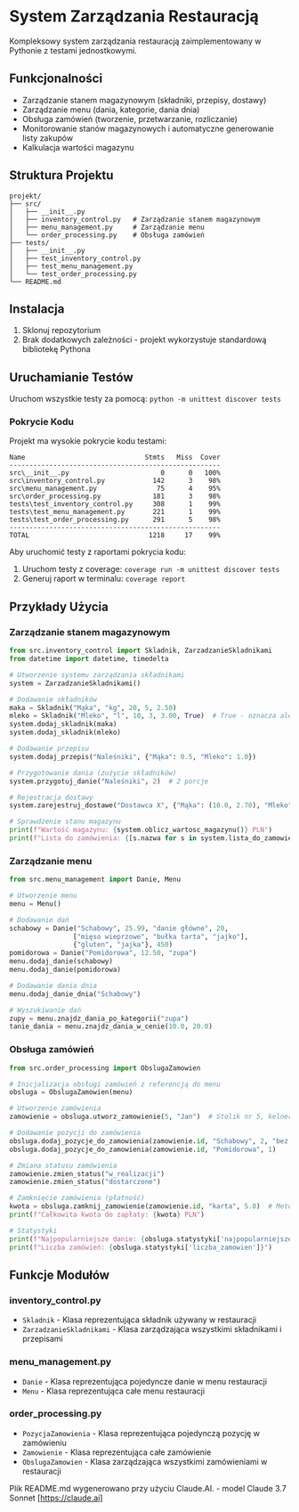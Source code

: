 # System Zarządzania Restauracją

Kompleksowy system zarządzania restauracją zaimplementowany w Pythonie z testami jednostkowymi.

## Funkcjonalności

- Zarządzanie stanem magazynowym (składniki, przepisy, dostawy)
- Zarządzanie menu (dania, kategorie, dania dnia)
- Obsługa zamówień (tworzenie, przetwarzanie, rozliczanie)
- Monitorowanie stanów magazynowych i automatyczne generowanie listy zakupów
- Kalkulacja wartości magazynu

## Struktura Projektu

```
projekt/
├── src/
│   ├── __init__.py
│   ├── inventory_control.py   # Zarządzanie stanem magazynowym
│   ├── menu_management.py     # Zarządzanie menu
│   └── order_processing.py    # Obsługa zamówień
├── tests/
│   ├── __init__.py
│   ├── test_inventory_control.py
│   ├── test_menu_management.py
│   └── test_order_processing.py
└── README.md
```

## Instalacja

1. Sklonuj repozytorium
2. Brak dodatkowych zależności - projekt wykorzystuje standardową bibliotekę Pythona

## Uruchamianie Testów

Uruchom wszystkie testy za pomocą: `python -m unittest discover tests`

### Pokrycie Kodu

Projekt ma wysokie pokrycie kodu testami:

```
Name                              Stmts   Miss  Cover
-----------------------------------------------------
src\__init__.py                       0      0   100%
src\inventory_control.py            142      3    98%
src\menu_management.py               75      4    95%
src\order_processing.py             181      3    98%
tests\test_inventory_control.py     308      1    99%
tests\test_menu_management.py       221      1    99%
tests\test_order_processing.py      291      5    98%
-----------------------------------------------------
TOTAL                              1218     17    99%
```

Aby uruchomić testy z raportami pokrycia kodu:

1. Uruchom testy z coverage: `coverage run -m unittest discover tests`
2. Generuj raport w terminalu: `coverage report`

## Przykłady Użycia

### Zarządzanie stanem magazynowym

```python
from src.inventory_control import Skladnik, ZarzadzanieSkladnikami
from datetime import datetime, timedelta

# Utworzenie systemu zarządzania składnikami
system = ZarzadzanieSkladnikami()

# Dodawanie składników
maka = Skladnik("Mąka", "kg", 20, 5, 2.50)
mleko = Skladnik("Mleko", "l", 10, 3, 3.00, True)  # True - oznacza alergen
system.dodaj_skladnik(maka)
system.dodaj_skladnik(mleko)

# Dodawanie przepisu
system.dodaj_przepis("Naleśniki", {"Mąka": 0.5, "Mleko": 1.0})

# Przygotowanie dania (zużycie składników)
system.przygotuj_danie("Naleśniki", 2)  # 2 porcje

# Rejestracja dostawy
system.zarejestruj_dostawe("Dostawca X", {"Mąka": (10.0, 2.70), "Mleko": (5.0, 3.20)})

# Sprawdzenie stanu magazynu
print(f"Wartość magazynu: {system.oblicz_wartosc_magazynu()} PLN")
print(f"Lista do zamówienia: {[s.nazwa for s in system.lista_do_zamowienia()]}")
```

### Zarządzanie menu

```python
from src.menu_management import Danie, Menu

# Utworzenie menu
menu = Menu()

# Dodawanie dań
schabowy = Danie("Schabowy", 25.99, "danie główne", 20, 
                ["mięso wieprzowe", "bułka tarta", "jajko"], 
                {"gluten", "jajka"}, 450)
pomidorowa = Danie("Pomidorowa", 12.50, "zupa")
menu.dodaj_danie(schabowy)
menu.dodaj_danie(pomidorowa)

# Dodawanie dania dnia
menu.dodaj_danie_dnia("Schabowy")

# Wyszukiwanie dań
zupy = menu.znajdz_dania_po_kategorii("zupa")
tanie_dania = menu.znajdz_dania_w_cenie(10.0, 20.0)
```

### Obsługa zamówień

```python
from src.order_processing import ObslugaZamowien

# Inicjalizacja obsługi zamówień z referencją do menu
obsluga = ObslugaZamowien(menu)

# Utworzenie zamówienia
zamowienie = obsluga.utworz_zamowienie(5, "Jan")  # Stolik nr 5, kelner Jan

# Dodawanie pozycji do zamówienia
obsluga.dodaj_pozycje_do_zamowienia(zamowienie.id, "Schabowy", 2, "bez ziemniaków")
obsluga.dodaj_pozycje_do_zamowienia(zamowienie.id, "Pomidorowa", 1)

# Zmiana statusu zamówienia
zamowienie.zmien_status("w_realizacji")
zamowienie.zmien_status("dostarczone")

# Zamknięcie zamówienia (płatność)
kwota = obsluga.zamknij_zamowienie(zamowienie.id, "karta", 5.0)  # Metoda płatności, napiwek
print(f"Całkowita kwota do zapłaty: {kwota} PLN")

# Statystyki
print(f"Najpopularniejsze danie: {obsluga.statystyki['najpopularniejsze_danie']}")
print(f"Liczba zamówień: {obsluga.statystyki['liczba_zamowien']}")
```

## Funkcje Modułów

### inventory_control.py
- `Skladnik` - Klasa reprezentująca składnik używany w restauracji
- `ZarzadzanieSkladnikami` - Klasa zarządzająca wszystkimi składnikami i przepisami

### menu_management.py
- `Danie` - Klasa reprezentująca pojedyncze danie w menu restauracji
- `Menu` - Klasa reprezentująca całe menu restauracji

### order_processing.py
- `PozycjaZamowienia` - Klasa reprezentująca pojedynczą pozycję w zamówieniu
- `Zamowienie` - Klasa reprezentująca całe zamówienie
- `ObslugaZamowien` - Klasa zarządzająca wszystkimi zamówieniami w restauracji

Plik README.md wygenerowano przy użyciu Claude.AI. - model Claude 3.7 Sonnet [https://claude.ai]